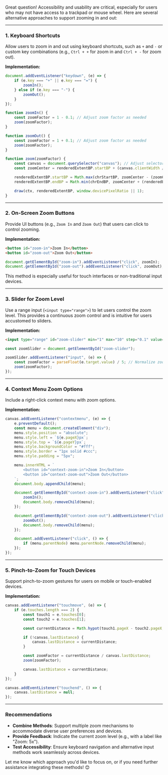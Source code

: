 Great question! Accessibility and usability are critical, especially for users who may not have access to a trackpad or mouse wheel. Here are several alternative approaches to support zooming in and out:

---

### 1. **Keyboard Shortcuts**
Allow users to zoom in and out using keyboard shortcuts, such as `+` and `-` or custom key combinations (e.g., `Ctrl + +` for zoom in and `Ctrl + -` for zoom out).

**Implementation:**
```javascript
document.addEventListener("keydown", (e) => {
    if (e.key === "+" || e.key === "=") {
        zoomIn();
    } else if (e.key === "-") {
        zoomOut();
    }
});

function zoomIn() {
    const zoomFactor = 1 - 0.1; // Adjust zoom factor as needed
    zoom(zoomFactor);
}

function zoomOut() {
    const zoomFactor = 1 + 0.1; // Adjust zoom factor as needed
    zoom(zoomFactor);
}

function zoom(zoomFactor) {
    const canvas = document.querySelector("canvas"); // Adjust selector as needed
    const zoomCenter = renderedExtentBP.startBP + (canvas.clientWidth / 2) * bpPerPixel(canvas.clientWidth, renderedExtentBP.endBP - renderedExtentBP.startBP);

    renderedExtentBP.startBP = Math.max(chrStartBP, zoomCenter - (zoomCenter - renderedExtentBP.startBP) * zoomFactor);
    renderedExtentBP.endBP = Math.min(chrEndBP, zoomCenter + (renderedExtentBP.endBP - zoomCenter) * zoomFactor);

    draw(ctx, renderedExtentBP, window.devicePixelRatio || 1);
}
```

---

### 2. **On-Screen Zoom Buttons**
Provide UI buttons (e.g., `Zoom In` and `Zoom Out`) that users can click to control zooming.

**Implementation:**
```html
<button id="zoom-in">Zoom In</button>
<button id="zoom-out">Zoom Out</button>
```

```javascript
document.getElementById("zoom-in").addEventListener("click", zoomIn);
document.getElementById("zoom-out").addEventListener("click", zoomOut);
```

This method is especially useful for touch interfaces or non-traditional input devices.

---

### 3. **Slider for Zoom Level**
Use a range input (`<input type="range">`) to let users control the zoom level. This provides a continuous zoom control and is intuitive for users accustomed to sliders.

**Implementation:**
```html
<input type="range" id="zoom-slider" min="1" max="10" step="0.1" value="5">
```

```javascript
const zoomSlider = document.getElementById("zoom-slider");

zoomSlider.addEventListener("input", (e) => {
    const zoomFactor = parseFloat(e.target.value) / 5; // Normalize zoom level (adjust as needed)
    zoom(zoomFactor);
});
```

---

### 4. **Context Menu Zoom Options**
Include a right-click context menu with zoom options.

**Implementation:**
```javascript
canvas.addEventListener("contextmenu", (e) => {
    e.preventDefault();
    const menu = document.createElement("div");
    menu.style.position = "absolute";
    menu.style.left = `${e.pageX}px`;
    menu.style.top = `${e.pageY}px`;
    menu.style.backgroundColor = "#fff";
    menu.style.border = "1px solid #ccc";
    menu.style.padding = "5px";

    menu.innerHTML = `
        <button id="context-zoom-in">Zoom In</button>
        <button id="context-zoom-out">Zoom Out</button>
    `;
    document.body.appendChild(menu);

    document.getElementById("context-zoom-in").addEventListener("click", () => {
        zoomIn();
        document.body.removeChild(menu);
    });

    document.getElementById("context-zoom-out").addEventListener("click", () => {
        zoomOut();
        document.body.removeChild(menu);
    });

    document.addEventListener("click", () => {
        if (menu.parentNode) menu.parentNode.removeChild(menu);
    });
});
```

---

### 5. **Pinch-to-Zoom for Touch Devices**
Support pinch-to-zoom gestures for users on mobile or touch-enabled devices.

**Implementation:**
```javascript
canvas.addEventListener("touchmove", (e) => {
    if (e.touches.length === 2) {
        const touch1 = e.touches[0];
        const touch2 = e.touches[1];

        const currentDistance = Math.hypot(touch1.pageX - touch2.pageX, touch1.pageY - touch2.pageY);

        if (!canvas.lastDistance) {
            canvas.lastDistance = currentDistance;
        }

        const zoomFactor = currentDistance / canvas.lastDistance;
        zoom(zoomFactor);

        canvas.lastDistance = currentDistance;
    }
});

canvas.addEventListener("touchend", () => {
    canvas.lastDistance = null;
});
```

---

### Recommendations
- **Combine Methods**: Support multiple zoom mechanisms to accommodate diverse user preferences and devices.
- **Provide Feedback**: Indicate the current zoom level (e.g., with a label like "Zoom: 5x").
- **Test Accessibility**: Ensure keyboard navigation and alternative input methods work seamlessly across devices.

Let me know which approach you'd like to focus on, or if you need further assistance integrating these methods! 😊